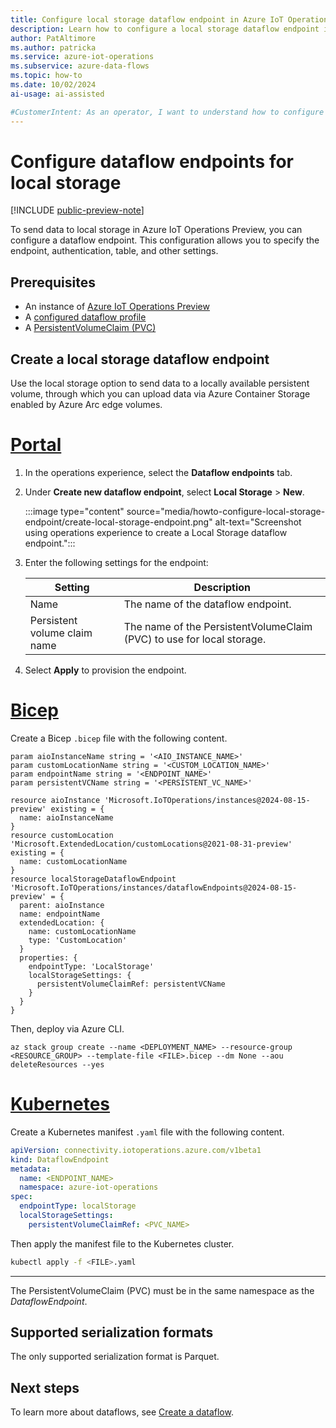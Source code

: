 ```yaml
---
title: Configure local storage dataflow endpoint in Azure IoT Operations
description: Learn how to configure a local storage dataflow endpoint in Azure IoT Operations.
author: PatAltimore
ms.author: patricka
ms.service: azure-iot-operations
ms.subservice: azure-data-flows
ms.topic: how-to
ms.date: 10/02/2024
ai-usage: ai-assisted

#CustomerIntent: As an operator, I want to understand how to configure a local storage dataflow endpoint so that I can create a dataflow.
---
```


# Configure dataflow endpoints for local storage

[!INCLUDE [public-preview-note](../includes/public-preview-note.md)]

To send data to local storage in Azure IoT Operations Preview, you can configure a dataflow endpoint. This configuration allows you to specify the endpoint, authentication, table, and other settings.

## Prerequisites

- An instance of [Azure IoT Operations Preview](../deploy-iot-ops/howto-deploy-iot-operations.md)
- A [configured dataflow profile](howto-configure-dataflow-profile.md)
- A [PersistentVolumeClaim (PVC)](https://kubernetes.io/docs/concepts/storage/persistent-volumes/)

## Create a local storage dataflow endpoint

Use the local storage option to send data to a locally available persistent volume, through which you can upload data via Azure Container Storage enabled by Azure Arc edge volumes.

# [Portal](#tab/portal)

1. In the operations experience, select the **Dataflow endpoints** tab.
1. Under **Create new dataflow endpoint**, select **Local Storage** > **New**.

    :::image type="content" source="media/howto-configure-local-storage-endpoint/create-local-storage-endpoint.png" alt-text="Screenshot using operations experience to create a Local Storage dataflow endpoint.":::

1. Enter the following settings for the endpoint:

    | Setting               | Description                                                             |
    | --------------------- | ------------------------------------------------------------------------------------------------- |
    | Name                  | The name of the dataflow endpoint.                                      |
    | Persistent volume claim name | The name of the PersistentVolumeClaim (PVC) to use for local storage.                        |

1. Select **Apply** to provision the endpoint.

# [Bicep](#tab/bicep)

Create a Bicep `.bicep` file with the following content.

```bicep
param aioInstanceName string = '<AIO_INSTANCE_NAME>'
param customLocationName string = '<CUSTOM_LOCATION_NAME>'
param endpointName string = '<ENDPOINT_NAME>'
param persistentVCName string = '<PERSISTENT_VC_NAME>'

resource aioInstance 'Microsoft.IoTOperations/instances@2024-08-15-preview' existing = {
  name: aioInstanceName
}
resource customLocation 'Microsoft.ExtendedLocation/customLocations@2021-08-31-preview' existing = {
  name: customLocationName
}
resource localStorageDataflowEndpoint 'Microsoft.IoTOperations/instances/dataflowEndpoints@2024-08-15-preview' = {
  parent: aioInstance
  name: endpointName
  extendedLocation: {
    name: customLocationName
    type: 'CustomLocation'
  }
  properties: {
    endpointType: 'LocalStorage'
    localStorageSettings: {
      persistentVolumeClaimRef: persistentVCName
    }
  }
}
```

Then, deploy via Azure CLI.

```azurecli
az stack group create --name <DEPLOYMENT_NAME> --resource-group <RESOURCE_GROUP> --template-file <FILE>.bicep --dm None --aou deleteResources --yes
```

# [Kubernetes](#tab/kubernetes)

Create a Kubernetes manifest `.yaml` file with the following content.

```yaml
apiVersion: connectivity.iotoperations.azure.com/v1beta1
kind: DataflowEndpoint
metadata:
  name: <ENDPOINT_NAME>
  namespace: azure-iot-operations
spec:
  endpointType: localStorage
  localStorageSettings:
    persistentVolumeClaimRef: <PVC_NAME>
```

Then apply the manifest file to the Kubernetes cluster.

```bash
kubectl apply -f <FILE>.yaml
```

---

The PersistentVolumeClaim (PVC) must be in the same namespace as the *DataflowEndpoint*.


## Supported serialization formats

The only supported serialization format is Parquet.

## Next steps

To learn more about dataflows, see [Create a dataflow](howto-create-dataflow.md).